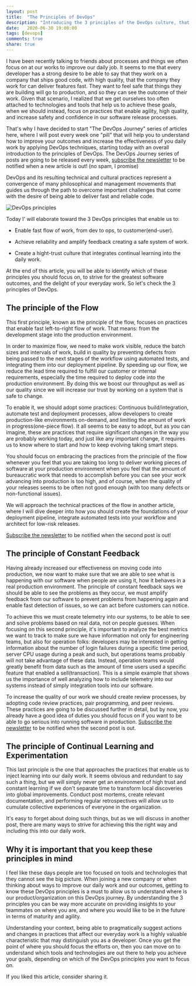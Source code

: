 ```yaml
---
layout: post
title:  "The Principles of DevOps"
description: "Introducing the 3 principles of the DevOps culture, that allows us to deliver software faster and safer."
date:   2020-06-30 19:00:00
tags: [devops]
comments: true
share: true
---
```


I have been recently talking to friends about processes and things we often focus on at our works to improve our daily job. It seems to me that every developer has a strong desire to be able to say that they work on a company that ships good code, with high quality, that the company they work for can deliver features fast. They want to feel safe that things they are building will go to production, and so they can see the outcome of their work. Given that scenario, I realized that we get ourselves too often attached to technologies and tools that help us to achieve these goals, when we should instead, focus on practices that enable agility, high quality, and increase safety and confidence in our software release processes.

That's why I have decided to start "The DevOps Journey" series of articles here, where I will post every week one "pill" that will help you to understand how to improve your outcomes and increase the effectiveness of you daily work by applying DevOps techniques, starting today with an overall introduction to the principles of DevOps. The DevOps Journey series of posts are going to be released every week, [subscribe the newsletter](https://andreybleme.substack.com/) to be notified when a new article is out! (no spam, I promise)

DevOps and its resulting technical and cultural practices represent a convergence of many philosophical and management movements that guides us through the path to overcome important challenges that come with the desire of being able to deliver fast and reliable code.

![DevOps principles](https://blog.4linux.com.br/wp-content/uploads/2018/04/Os-estudiosos-consideram-o-DevOps-como-um-termo-em-evolu%C3%A7%C3%A3o-e-que-n%C3%A3o-deve-ser-limitado.-e1523467724436-1900x978_c.png)

Today I' will elaborate toward the 3 DevOps principles that enable us to:

- Enable fast flow of work, from dev to ops, to customer(end-user).

- Achieve reliability and amplify feedback creating a safe system of work.

- Create a hight-trust culture that integrates continual learning into the daily work.

At the end of this article, you will be able to identify which of these principles you should focus on, to strive for the greatest software outcomes, and the delight of your everyday work. So let's check the 3 principles of DevOps.


The principle of the Flow
---

This first principle, known as the principle of the flow, focuses on practices that enable fast left-to-right flow of work. That means: from the development stage into the production environment.

In order to maximize flow, we need to make work visible, reduce the batch sizes and intervals of work, build in quality by preventing defects from being passed to the next stages of the workflow using automated tests, and integrating them into our deployment pipeline. By speeding up our flow, we reduce the lead time required to fulfill our customer or internal requirements, especially the time required to deploy code into the production environment. By doing this we boost our throughput as well as our quality since we will increase our trust by working on a system that is safe to change.

To enable it, we should adopt some practices: Continuous build/integration, automate test and deployment processes, allow developers to create production-like environments on-demand, and limiting the amount of work in progress(one-piece flow). It all seems to be easy to adopt, but as you can imagine, these are practices that require significant changes in the way you are probably working today, and just like any important change, it requires us to know where to start and how to keep evolving taking smart steps.

You should focus on embracing the practices from the principle of the flow whenever you feel that you are taking too long to deliver working pieces of software at your production environment when you feel that the amount of bureaucratic work that needs to accomplish before you can see your work advancing into production is too high, and of course, when the quality of your releases seems to be often not good enough (with too many defects or non-functional issues).

We will approach the technical practices of the flow in another article, where I will dive deeper into how you should create the foundations of your deployment pipeline, integrate automated tests into your workflow and architect for low-risk releases.

[Subscribe the newsletter](https://andreybleme.substack.com/) to be notified when the second post is out!


The principle of Constant Feedback
---

Having already increased our effectiveness on moving code into production, we now want to make sure that we are able to see what is happening with our software when people are using it, how it behaves in a real production environment. The principle of constant feedback says we should be able to see the problems as they occur, we must amplify feedback from our software to prevent problems from happening again and enable fast detection of issues, so we can act before customers can notice.

To achieve this we must create telemetry into our systems, to be able to see and solve problems based on real data, not on people guesses. When focusing on this second principle, it's important to analyze the best metrics we want to track to make sure we have information not only for engineering teams, but also for operation folks: developers may be interested in getting information about the number of login failures during a specific time period, server CPU usage during a peak and such, but operations teams probably will not take advantage of these data. Instead, operation teams would greatly benefit from data such as the amount of time users used a specific feature that enabled a sell(transaction). This is a simple example that shows us the importance of well analyzing how to include telemetry into our systems instead of simply integration tools into our software.

To increase the quality of our work we should create review processes, by adopting code review practices, pair programming, and peer reviews. These practices are going to be discussed further in detail, but by now, you already have a good idea of duties you should focus on if you want to be able to go serious into running software in production. [Subscribe the newsletter](https://andreybleme.substack.com/) to be notified when the second post is out.


The principle of Continual Learning and Experimentation
---

This last principle is the one that approaches the practices that enable us to inject learning into our daily work. It seems obvious and redundant to say such a thing, but we will simply never get an environment of high trust and constant learning if we don't separate time to transform local discoveries into global improvements. Conduct post mortems, create relevant documentation, and performing regular retrospectives will allow us to cumulate collective experiences of everyone in the organization.

It's easy to forget about doing such things, but as we will discuss in another post, there are many ways to strive for achieving this the right way and including this into our daily work.

Why it is important that you keep these principles in mind
-----

I feel like these days people are too focused on tools and technologies that they cannot see the big picture. When joining a new company or when thinking about ways to improve our daily work and our outcomes, getting to know these DevOps principles is a must to allow us to understand where is our product/organization on this DevOps journey. By understanding the 3 principles you can be way more accurate on providing insights to your teammates on where you are, and where you would like to be in the future in terms of maturity and agility.

Understanding your context, being able to pragmatically suggest actions and changes in practices that affect our everyday work is a highly valuable characteristic that may distinguish you as a developer. Once you get the point of where you should focus the efforts on, then you can move on to understand which tools and technologies are out there to help you achieve your goals, depending on which of the DevOps principles you want to focus on.

If you liked this article, consider sharing it.
